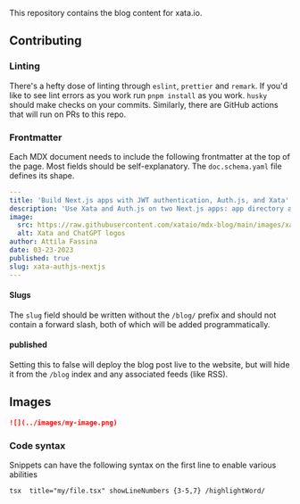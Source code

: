 This repository contains the blog content for xata.io.

## Contributing

### Linting

There's a hefty dose of linting through `eslint`, `prettier` and `remark`. If you'd like to see lint errors as you work run `pnpm install` as you work. `husky` should make checks on your commits. Similarly, there are GitHub actions that will run on PRs to this repo.

### Frontmatter

Each MDX document needs to include the following frontmatter at the top of the page. Most fields should be self-explanatory. The `doc.schema.yaml` file defines its shape.

```yaml
---
title: 'Build Next.js apps with JWT authentication, Auth.js, and Xata'
description: 'Use Xata and Auth․js on two Next․js apps: app directory and pages directory.'
image:
  src: https://raw.githubusercontent.com/xataio/mdx-blog/main/images/xata-authjs-nextjs.png
  alt: Xata and ChatGPT logos
author: Attila Fassina
date: 03-23-2023
published: true
slug: xata-authjs-nextjs
---
```

#### Slugs

The `slug` field should be written without the `/blog/` prefix and should not contain a forward slash, both of which will be added programmatically.

#### published

Setting this to false will deploy the blog post live to the website, but will hide it from the `/blog` index and any associated feeds (like RSS).

## Images

```md
![](../images/my-image.png)
```

### Code syntax

Snippets can have the following syntax on the first line to enable various abilities

    tsx  title="my/file.tsx" showLineNumbers {3-5,7} /highlightWord/
